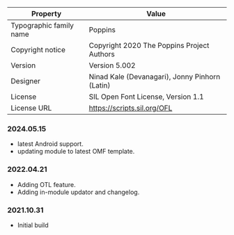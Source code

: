 | Property | Value |
|---|---|
| Typographic family name | Poppins |
| Copyright notice | Copyright 2020 The Poppins Project Authors |
| Version | Version 5.002 |
| Designer | Ninad Kale (Devanagari), Jonny Pinhorn (Latin) |
| License | SIL Open Font License, Version 1.1 |
| License URL | https://scripts.sil.org/OFL |

### 2024.05.15
- latest Android support.
- updating module to latest OMF template.

### 2022.04.21
- Adding OTL feature.
- Adding in-module updator and changelog.

### 2021.10.31
- Initial build 
